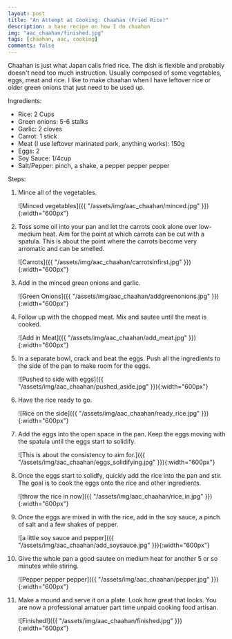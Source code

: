 ```yaml
---
layout: post
title: "An Attempt at Cooking: Chaahan (Fried Rice)"
description: a base recipe on how I do chaahan
img: "aac_chaahan/finished.jpg"
tags: [chaahan, aac, cooking]
comments: false
---
```


Chaahan is just what Japan calls fried rice. The dish is flexible and probably doesn't need too much instruction. Usually composed of some vegetables, eggs, meat and rice. I like to make chaahan when I have leftover rice or older green onions that just need to be used up.

Ingredients:
- Rice: 2 Cups
- Green onions: 5-6 stalks
- Garlic: 2 cloves
- Carrot: 1 stick
- Meat (I use leftover marinated pork, anything works): 150g
- Eggs: 2
- Soy Sauce: 1/4cup
- Salt/Pepper: pinch, a shake, a pepper pepper pepper


Steps:
1. Mince all of the vegetables.

    ![Minced vegetables]({{ "/assets/img/aac_chaahan/minced.jpg" }}){:width="600px"}

2. Toss some oil into your pan and let the carrots cook alone over low-medium heat. Aim for the point at which carrots can be cut with a spatula. This is about the point where the carrots become very arromatic and can be smelled.

    ![Carrots]({{ "/assets/img/aac_chaahan/carrotsinfirst.jpg" }}){:width="600px"}

3. Add in the minced green onions and garlic.

    ![Green Onions]({{ "/assets/img/aac_chaahan/addgreenonions.jpg" }}){:width="600px"}

4. Follow up with the chopped meat. Mix and sautee until the meat is cooked.

    ![Add in Meat]({{ "/assets/img/aac_chaahan/add_meat.jpg" }}){:width="600px"}

5. In a separate bowl, crack and beat the eggs. Push all the ingredients to the side of the pan to make room for the eggs.

    ![Pushed to side with eggs]({{ "/assets/img/aac_chaahan/pushed_aside.jpg" }}){:width="600px"}

8. Have the rice ready to go.

    ![Rice on the side]({{ "/assets/img/aac_chaahan/ready_rice.jpg" }}){:width="600px"}

9. Add the eggs into the open space in the pan. Keep the eggs moving with the spatula until the eggs start to solidify.

    ![This is about the consistency to aim for.]({{ "/assets/img/aac_chaahan/eggs_solidifying.jpg" }}){:width="600px"}

10. Once the eggs start to solidfy, quickly add the rice into the pan and stir. The goal is to cook the eggs onto the rice and other ingredients.

    ![throw the rice in now]({{ "/assets/img/aac_chaahan/rice_in.jpg" }}){:width="600px"}

11. Once the eggs are mixed in with the rice, add in the soy sauce, a pinch of salt and a few shakes of pepper.

    ![a little soy sauce and pepper]({{ "/assets/img/aac_chaahan/add_soysauce.jpg" }}){:width="600px"}

12. Give the whole pan a good sautee on medium heat for another 5 or so minutes while stiring.

    ![Pepper pepper pepper]({{ "/assets/img/aac_chaahan/pepper.jpg" }}){:width="600px"}

13. Make a mound and serve it on a plate. Look how great that looks. You are now a professional amatuer part time unpaid cooking food artisan.

    ![Finished!]({{ "/assets/img/aac_chaahan/finished.jpg" }}){:width="600px"}

